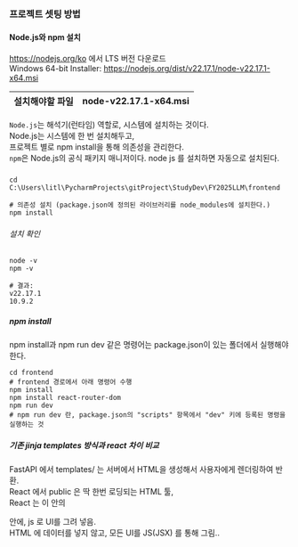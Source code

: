 ### 프로젝트 셋팅 방법

#### Node.js와 npm 설치
https://nodejs.org/ko 에서 LTS 버전 다운로드  
Windows 64-bit Installer: https://nodejs.org/dist/v22.17.1/node-v22.17.1-x64.msi  

| 설치해야할 파일 | node-v22.17.1-x64.msi |
|----------|-----------------------|

`Node.js`는 해석기(런타임) 역할로, 시스템에 설치하는 것이다.  
Node.js는 시스템에 한 번 설치해두고,  
프로젝트 별로 npm install을 통해 의존성을 관리한다.  
`npm`은 Node.js의 공식 패키지 매니저이다. node js 를 설치하면 자동으로 설치된다.  

###
```shell
cd C:\Users\litl\PycharmProjects\gitProject\StudyDev\FY2025LLM\frontend

# 의존성 설치 (package.json에 정의된 라이브러리를 node_modules에 설치한다.)
npm install
```

###### 설치 확인
```shell
node -v
npm -v

# 결과:
v22.17.1
10.9.2
```

##### npm install
npm install과 npm run dev 같은 명령어는 package.json이 있는 폴더에서 실행해야 한다. 
```shell
cd frontend
# frontend 경로에서 아래 명령어 수행
npm install
npm install react-router-dom
npm run dev
# npm run dev 란, package.json의 "scripts" 항목에서 "dev" 키에 등록된 명령을 실행하는 것
```


##### 기존 jinja templates 방식과 react 차이 비교
FastAPI 에서 templates/ 는 서버에서 HTML을 생성해서 사용자에게 렌더링하여 반환.  
React 에서 public 은 딱 한번 로딩되는 HTML 툴,  
React 는 이 안의 <div id="root"> 안에, js 로 UI를 그려 넣음.  
HTML 에 데이터를 넣지 않고, 모든 UI를 JS(JSX) 를 통해 그림..  


